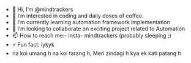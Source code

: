 - 👋 Hi, I’m @mindtrackers
- 👀 I’m interested in coding and daily doses of coffee.
- 🌱 I’m currently learning automation framework implementation
- 💞️ I’m looking to collaborate on exciting project related to Automation
- 📫 How to reach me:- insta- mindtrackers (probably sleeping ;)
- ⚡ Fun fact: iykyk
- na koi umang h na koi tarang h, Meri zindagi h kya ek kati patang h

<!---
mindtrackers/mindtrackers is a ✨ special ✨ repository because its `README.md` (this file) appears on your GitHub profile.
You can click the Preview link to take a look at your changes.
--->
